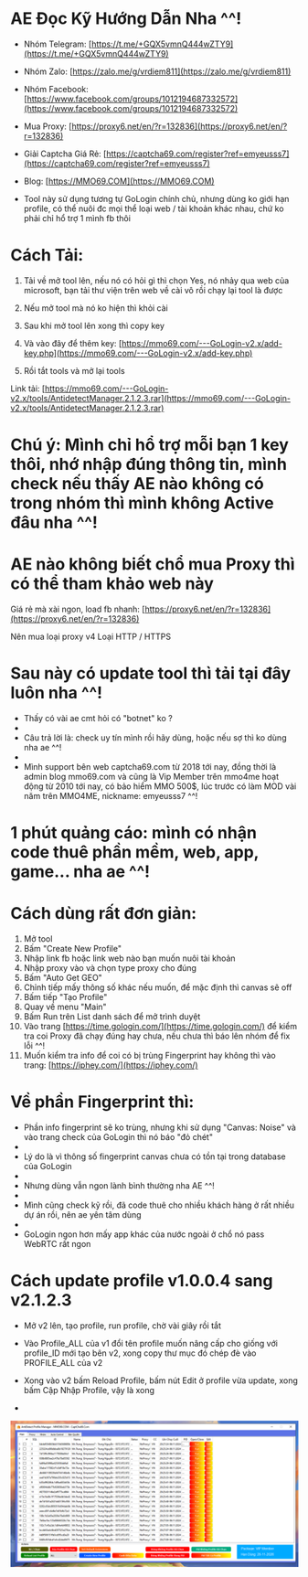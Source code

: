 
# AE Đọc Kỹ Hướng Dẫn Nha ^^!

- Nhóm Telegram: [https://t.me/+GQX5vmnQ444wZTY9](https://t.me/+GQX5vmnQ444wZTY9)

- Nhóm Zalo: [https://zalo.me/g/vrdiem811](https://zalo.me/g/vrdiem811)

- Nhóm Facebook: [https://www.facebook.com/groups/1012194687332572](https://www.facebook.com/groups/1012194687332572)

- Mua Proxy: [https://proxy6.net/en/?r=132836](https://proxy6.net/en/?r=132836)

- Giải Captcha Giá Rẻ: [https://captcha69.com/register?ref=emyeusss7](https://captcha69.com/register?ref=emyeusss7)

- Blog: [https://MMO69.COM](https://MMO69.COM)



- Tool này sử dụng tương tự GoLogin chính chủ, nhưng dùng ko giới hạn profile, có thể nuôi đc mọi thể loại web / tài khoản khác nhau, chứ ko phải chỉ hổ trợ 1 mình fb thôi

# Cách Tải:

1. Tải về mở tool lên, nếu nó có hỏi gì thì chọn Yes, nó nhảy qua web của microsoft, bạn tải thư viện trên web về cài vô rồi chạy lại tool là được

2. Nếu mở tool mà nó ko hiện thì khỏi cài

3. Sau khi mở tool lên xong thì copy key 

4. Và vào đây để thêm key: [https://mmo69.com/---GoLogin-v2.x/add-key.php](https://mmo69.com/---GoLogin-v2.x/add-key.php)

5. Rồi tắt tools và mở lại tools

Link tải: [https://mmo69.com/---GoLogin-v2.x/tools/AntidetectManager.2.1.2.3.rar](https://mmo69.com/---GoLogin-v2.x/tools/AntidetectManager.2.1.2.3.rar)

# Chú ý: Mình chỉ hổ trợ mỗi bạn 1 key thôi, nhớ nhập đúng thông tin, mình check nếu thấy AE nào không có trong nhóm thì mình không Active đâu nha ^^!

# AE nào không biết chổ mua Proxy thì có thể tham khảo web này
Giá rẻ mà xài ngon, load fb nhanh: [https://proxy6.net/en/?r=132836](https://proxy6.net/en/?r=132836)

Nên mua loại proxy v4 Loại HTTP / HTTPS


# Sau này có update tool thì tải tại đây luôn nha ^^!

- Thấy có vài ae cmt hỏi có "botnet" ko ?
- 
- Câu trả lời là: check uy tín mình rồi hãy dùng, hoặc nếu sợ thì ko dùng nha ae ^^!
- 
- Mình support bên web captcha69.com từ 2018 tới nay, đồng thời là admin blog mmo69.com và cũng là Vip Member trên mmo4me hoạt động từ 2010 tới nay, có bảo hiểm MMO 500$, lúc trước có làm MOD vài năm trên MMO4ME, nickname: emyeusss7 ^^!

# 1 phút quảng cáo: mình có nhận code thuê phần mềm, web, app, game... nha ae ^^!

# Cách dùng rất đơn giản:
1. Mở tool
2. Bấm "Create New Profile"
3. Nhập link fb hoặc link web nào bạn muốn nuôi tài khoản
4. Nhập proxy vào và chọn type proxy cho đúng
5. Bấm "Auto Get GEO"
6. Chỉnh tiếp mấy thông số khác nếu muốn, để mặc định thì canvas sẽ off
7. Bấm tiếp "Tạo Profile"
8. Quay về menu "Main"
9. Bấm Run trên List danh sách để mở trình duyệt
10. Vào trang [https://time.gologin.com/](https://time.gologin.com/) để kiểm tra coi Proxy đã chạy đúng hay chưa, nếu chưa thì báo lên nhóm để fix lỗi ^^!
11. Muốn kiểm tra info để coi có bị trùng Fingerprint hay không thì vào trang: [https://iphey.com/](https://iphey.com/)

# Về phần Fingerprint thì:
+ Phần info fingerprint sẽ ko trùng, nhưng khi sử dụng "Canvas: Noise" và vào trang check của GoLogin thì nó báo "đỏ chét"
+ 
+ Lý do là vì thông số fingerprint canvas chưa có tồn tại trong database của GoLogin
+ 
+ Nhưng dùng vẫn ngon lành bình thường nha AE ^^!
+ 
+ Mình cũng check kỹ rồi, đã code thuê cho nhiều khách hàng ở rất nhiều dự án rồi, nên ae yên tâm dùng
+ 
+ GoLogin ngon hơn mấy app khác của nước ngoài ở chổ nó pass WebRTC rất ngon

# Cách update profile v1.0.0.4 sang v2.1.2.3
+ Mở v2 lên, tạo profile, run profile, chờ vài giây rồi tắt
+ Vào Profile_ALL của v1 đổi tên profile muốn nâng cấp cho giống với profile_ID mới tạo bên v2, xong copy thư mục đó chép đè vào PROFILE_ALL của v2
+ Xong vào v2 bấm Reload Profile, bấm nút Edit ở profile vừa update, xong bấm Cập Nhập Profile, vậy là xong

+ 

![MMO69.COM](GoLogin_v2.png)

